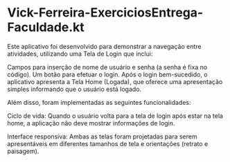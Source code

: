 # Vick-Ferreira-ExerciciosEntrega-Faculdade.kt
Este aplicativo foi desenvolvido para demonstrar a navegação entre atividades, utilizando uma Tela de Login que inclui:

Campos para inserção de nome de usuário e senha (a senha é fixa no código).
Um botão para efetuar o login.
Após o login bem-sucedido, o aplicativo apresenta a Tela Home (Logada), que oferece uma apresentação simples informando que o usuário está logado.

Além disso, foram implementadas as seguintes funcionalidades:

Ciclo de vida: Quando o usuário volta para a tela de login após estar na tela home, a aplicação não deve mostrar informações de login.

Interface responsiva: Ambas as telas foram projetadas para serem apresentáveis em diferentes tamanhos de tela e orientações (retrato e paisagem).
